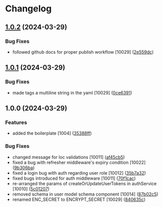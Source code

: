 # Changelog

## [1.0.2](https://github.com/LunarMoonDev/user-location/compare/v1.0.1...v1.0.2) (2024-03-29)


### Bug Fixes

* followed github docs for proper publish workflow [10029] ([2e559dc](https://github.com/LunarMoonDev/user-location/commit/2e559dc9f792a1368d1ea262e0105e0a632e3729))

## [1.0.1](https://github.com/LunarMoonDev/user-location/compare/v1.0.0...v1.0.1) (2024-03-29)


### Bug Fixes

* made tags a multiline string in the yaml [10029] ([0ce6391](https://github.com/LunarMoonDev/user-location/commit/0ce6391fb84e702ef713a486ba73976cd982bfa4))

## 1.0.0 (2024-03-29)


### Features

* added the boilerplate [1004] ([35388ff](https://github.com/LunarMoonDev/user-location/commit/35388ffc09ef3320d99b88d4bdc7150e8c79f627))


### Bug Fixes

* changed message for loc validations [10011] ([af45cb5](https://github.com/LunarMoonDev/user-location/commit/af45cb523a245d2f46024a44887abb005e1426d8))
* fixed a bug with refresher middleware's expiry condition [10022] ([9b306ba](https://github.com/LunarMoonDev/user-location/commit/9b306ba5eb62a41d675086fb0212ce3fd5020a38))
* fixed a login bug with auth regarding user role [10012] ([35b7a32](https://github.com/LunarMoonDev/user-location/commit/35b7a323c923c3de2e6dec288dc7e018e02565b9))
* fixed bugs introduced for auth middleware [10011] ([70f1cac](https://github.com/LunarMoonDev/user-location/commit/70f1cac2136885f25cd499160af89c15cc2dadb8))
* re-arranged the params of createOrUpdateUserTokens in authService [10010] ([5c01207](https://github.com/LunarMoonDev/user-location/commit/5c01207fb5d08012446254ad232cb12377ef5647))
* removed schema in user model schema component [10014] ([87b02c5](https://github.com/LunarMoonDev/user-location/commit/87b02c50f7711435fd6f01d305a301a3bd8a3b89))
* renamed ENC_SECRET to ENCRYPT_SECRET [10029] ([840635c](https://github.com/LunarMoonDev/user-location/commit/840635cea95745b96b29b24b0e4d85cc1555b93b))
